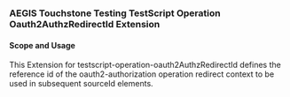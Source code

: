 ### AEGIS Touchstone Testing TestScript Operation Oauth2AuthzRedirectId Extension


#### Scope and Usage

This Extension for testscript-operation-oauth2AuthzRedirectId defines the reference id of the oauth2-authorization operation redirect context to be used in subsequent sourceId elements.
